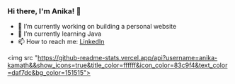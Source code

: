 ### Hi there, I'm Anika! 👋 


- 🔭 I’m currently working on building a personal website
- 🌱 I’m currently learning Java
- 📫 How to reach me: [LinkedIn](linkedin.com/in/anika-kamath)

<img src "https://github-readme-stats.vercel.app/api?username=anika-kamath&&show_icons=true&title_color=ffffff&icon_color=83c9f4&text_color=daf7dc&bg_color=151515">
